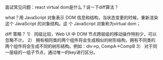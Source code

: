 
面试常见问题：react virtual dom是什么？说一下diff算法？

what？用 JavaScript 对象表示 DOM 信息和结构，当状态变更的时候，重新渲染这个 JavaScript 的对象结构。这
个 JavaScript 对象称为virtual dom；

diff 策略？
1） 同级比较，Web UI 中 DOM 节点跨层级的移动操作特别少，可以忽略不计。
2） 拥有相同类的两个组件将会生成相似的树形结构，拥有不同类的两个组件将会生成不同的树形结构。例如：div->p, CompA->CompB
3） 对于同一层级的一组子节点，通过唯一的key进行区分。